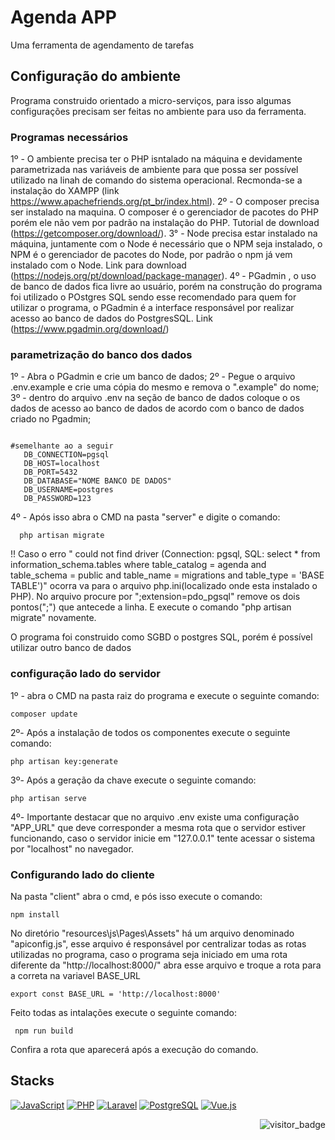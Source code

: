  
 # Agenda APP
 Uma ferramenta de agendamento de tarefas
 
 ## Configuração do ambiente
 Programa construido orientado a micro-serviços, para isso algumas configurações precisam ser feitas no ambiente para uso da ferramenta. 
 
 ### Programas necessários
 1º - O ambiente precisa ter o PHP isntalado na máquina e devidamente parametrizada nas variáveis de ambiente para que possa ser possível utilizado na linah de comando do sistema operacional. Recmonda-se a instalação do XAMPP (link https://www.apachefriends.org/pt_br/index.html).
 2º - O composer precisa ser instalado na maquina. O composer é o gerenciador de pacotes do PHP porém ele não vem por padrão na instalação do PHP. Tutorial de download (https://getcomposer.org/download/).
 3° - Node precisa estar instalado na máquina, juntamente com o Node é necessário que o NPM seja instalado, o NPM é o gerenciador de pacotes do Node, por padrão o npm já vem instalado com o Node. Link para download (https://nodejs.org/pt/download/package-manager).
 4º - PGadmin , o uso de banco de dados fica livre ao usuário, porém na construção do programa foi utilizado o POstgres SQL sendo esse recomendado para quem for utilizar o programa, o PGadmin é a interface responsável por realizar acesso ao banco de dados do PostgresSQL. Link (https://www.pgadmin.org/download/)
 
 ### parametrização do banco dos dados
 1º - Abra o PGadmin e crie um banco de dados;
 2º - Pegue o arquivo .env.example e crie uma cópia do mesmo e remova o ".example" do nome;
 3º - dentro do arquivo .env na seção de banco de dados coloque o os dados de acesso ao banco de dados de acordo com o banco de dados criado no Pgadmin;
 ```
 
 #semelhante ao a seguir 
	DB_CONNECTION=pgsql
	DB_HOST=localhost
	DB_PORT=5432
	DB_DATABASE="NOME BANCO DE DADOS" 
	DB_USERNAME=postgres
	DB_PASSWORD=123
 ```
  4º - Após isso abra o CMD na pasta "server" e digite o comando:
```
  php artisan migrate
```
 !! Caso o erro " could not find driver (Connection: pgsql, SQL: select * from information_schema.tables where table_catalog = agenda and table_schema = public and table_name = migrations and table_type = 'BASE TABLE')" ocorra va para o arquivo php.ini(localizado onde esta instalado o PHP). No arquivo procure por ";extension=pdo_pgsql" remove os dois pontos(";") que antecede a linha. E execute o comando "php artisan migrate" novamente. 

  
 O programa foi construido como SGBD o postgres SQL, porém é possível utilizar outro banco de dados 
### configuração  lado do servidor
 1º - abra o CMD na pasta raiz do programa e execute o seguinte comando:
  ```
composer update
   ```
 2º- Após a instalação de todos os componentes execute o seguinte comando:
  ```
php artisan key:generate
   ```
3º- Após a geração da chave execute o seguinte comando:
  ```
php artisan serve
   ```
4º- Importante destacar que no arquivo .env existe uma configuração "APP_URL" que deve corresponder a mesma rota que o servidor estiver funcionando, caso o servidor inicie em "127.0.0.1" tente acessar o sistema por "localhost" no navegador.

### Configurando lado do cliente
Na pasta "client" abra o cmd, e pós isso execute o comando:
```
npm install
 ```
No diretório "resources\js\Pages\Assets\" há um arquivo denominado "apiconfig.js", esse arquivo é responsável por centralizar todas as rotas utilizadas no programa, caso o programa seja iniciado em uma rota diferente da "http://localhost:8000/" abra esse arquivo e troque a rota para a correta na variavel BASE_URL
```
export const BASE_URL = 'http://localhost:8000'
 ```
Feito todas as intalações execute o seguinte comando:
```
 npm run build
 ```

Confira a rota que aparecerá após a execução do comando. 

## Stacks
[![JavaScript](https://img.shields.io/badge/JavaScript-F7DF1E?style=for-the-badge&logo=javascript&logoColor=black)]()
[![PHP](https://img.shields.io/badge/PHP-777BB4?style=for-the-badge&logo=php&logoColor=white)]()
[![Laravel](https://img.shields.io/badge/Laravel-FF2D20?style=for-the-badge&logo=laravel&logoColor=white)]()
[![PostgreSQL](https://img.shields.io/badge/PostgreSQL-316192?style=for-the-badge&logo=postgresql&logoColor=white)]()
[![Vue.js](https://img.shields.io/badge/Vue.js-35495E?style=for-the-badge&logo=vue.js&logoColor=4FC08D)]()
<center>
<img align="right" src="http://ForTheBadge.com/images/badges/built-with-love.svg" alt="visitor_badge">
</center>
